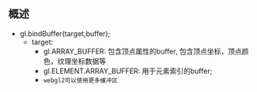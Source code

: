 ## 概述

* gl.bindBuffer(target,buffer);
  - target:
    - gl.ARRAY_BUFFER: 包含顶点属性的buffer, 包含顶点坐标，顶点颜色，纹理坐标数据等
    - gl.ELEMENT.ARRAY_BUFFER: 用于元素索引的buffer;
    - `webgl2可以使用更多缓冲区`
